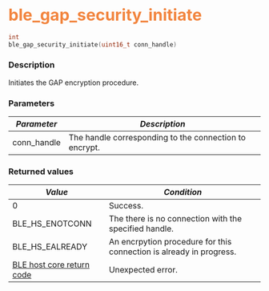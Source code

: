 ## <font color="#F2853F" style="font-size:24pt">ble\_gap\_security\_initiate</font>

```c
int
ble_gap_security_initiate(uint16_t conn_handle)
```

### Description

Initiates the GAP encryption procedure. 

### Parameters

| *Parameter* | *Description* |
|-------------|---------------|
| conn\_handle | The handle corresponding to the connection to encrypt. |

### Returned values

| *Value* | *Condition* |
|---------|-------------|
| 0 | Success. |
| BLE\_HS\_ENOTCONN | The there is no connection with the specified handle. |
| BLE\_HS\_EALREADY | An encrpytion procedure for this connection is already in progress. |
| [BLE host core return code](../../ble_hs_return_codes/#return-codes-core) | Unexpected error. |
